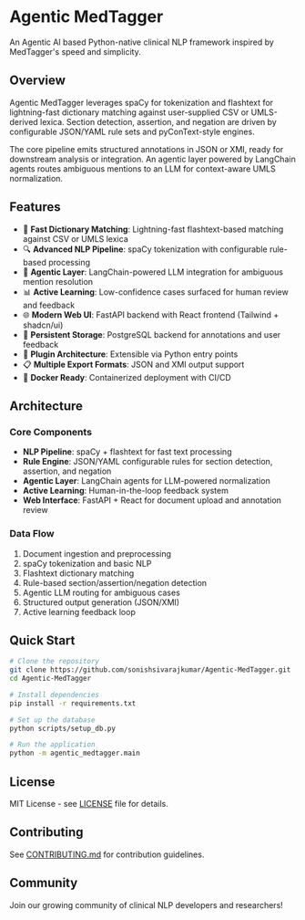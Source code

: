 # Agentic MedTagger

An Agentic AI based Python-native clinical NLP framework inspired by MedTagger's speed and simplicity.

## Overview

Agentic MedTagger leverages spaCy for tokenization and flashtext for lightning-fast dictionary matching against user-supplied CSV or UMLS-derived lexica. Section detection, assertion, and negation are driven by configurable JSON/YAML rule sets and pyConText-style engines.

The core pipeline emits structured annotations in JSON or XMI, ready for downstream analysis or integration. An agentic layer powered by LangChain agents routes ambiguous mentions to an LLM for context-aware UMLS normalization.

## Features

- 🚀 **Fast Dictionary Matching**: Lightning-fast flashtext-based matching against CSV or UMLS lexica
- 🔍 **Advanced NLP Pipeline**: spaCy tokenization with configurable rule-based processing
- 🤖 **Agentic Layer**: LangChain-powered LLM integration for ambiguous mention resolution
- 📊 **Active Learning**: Low-confidence cases surfaced for human review and feedback
- 🌐 **Modern Web UI**: FastAPI backend with React frontend (Tailwind + shadcn/ui)
- 💾 **Persistent Storage**: PostgreSQL backend for annotations and user feedback
- 🔌 **Plugin Architecture**: Extensible via Python entry points
- 📋 **Multiple Export Formats**: JSON and XMI output support
- 🐳 **Docker Ready**: Containerized deployment with CI/CD

## Architecture

### Core Components

- **NLP Pipeline**: spaCy + flashtext for fast text processing
- **Rule Engine**: JSON/YAML configurable rules for section detection, assertion, and negation
- **Agentic Layer**: LangChain agents for LLM-powered normalization
- **Active Learning**: Human-in-the-loop feedback system
- **Web Interface**: FastAPI + React for document upload and annotation review

### Data Flow

1. Document ingestion and preprocessing
2. spaCy tokenization and basic NLP
3. Flashtext dictionary matching
4. Rule-based section/assertion/negation detection
5. Agentic LLM routing for ambiguous cases
6. Structured output generation (JSON/XMI)
7. Active learning feedback loop

## Quick Start

```bash
# Clone the repository
git clone https://github.com/sonishsivarajkumar/Agentic-MedTagger.git
cd Agentic-MedTagger

# Install dependencies
pip install -r requirements.txt

# Set up the database
python scripts/setup_db.py

# Run the application
python -m agentic_medtagger.main
```

## License

MIT License - see [LICENSE](LICENSE) file for details.

## Contributing

See [CONTRIBUTING.md](CONTRIBUTING.md) for contribution guidelines.

## Community

Join our growing community of clinical NLP developers and researchers!
